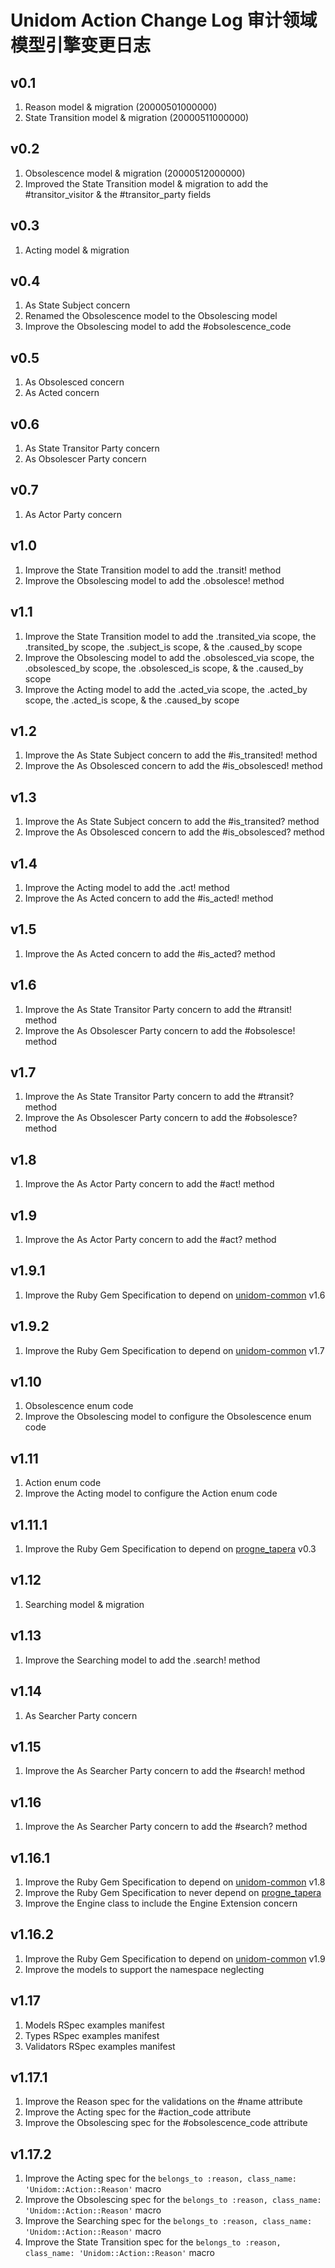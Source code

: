 # Unidom Action Change Log 审计领域模型引擎变更日志

## v0.1
1. Reason model & migration (20000501000000)
2. State Transition model & migration (20000511000000)

## v0.2
1. Obsolescence model & migration (20000512000000)
2. Improved the State Transition model & migration to add the #transitor_visitor & the #transitor_party fields

## v0.3
1. Acting model & migration

## v0.4
1. As State Subject concern
2. Renamed the Obsolescence model to the Obsolescing model
3. Improve the Obsolescing model to add the #obsolescence_code

## v0.5
1. As Obsolesced concern
2. As Acted concern

## v0.6
1. As State Transitor Party concern
2. As Obsolescer Party concern

## v0.7
1. As Actor Party concern

## v1.0
1. Improve the State Transition model to add the .transit! method
2. Improve the Obsolescing model to add the .obsolesce! method

## v1.1
1. Improve the State Transition model to add the .transited_via scope, the .transited_by scope, the .subject_is scope, & the .caused_by scope
2. Improve the Obsolescing model to add the .obsolesced_via scope, the .obsolesced_by scope, the .obsolesced_is scope, & the .caused_by scope
3. Improve the Acting model to add the .acted_via scope, the .acted_by scope, the .acted_is scope, & the .caused_by scope

## v1.2
1. Improve the As State Subject concern to add the #is_transited! method
2. Improve the As Obsolesced concern to add the #is_obsolesced! method

## v1.3
1. Improve the As State Subject concern to add the #is_transited? method
2. Improve the As Obsolesced concern to add the #is_obsolesced? method

## v1.4
1. Improve the Acting model to add the .act! method
2. Improve the As Acted concern to add the #is_acted! method

## v1.5
1. Improve the As Acted concern to add the #is_acted? method

## v1.6
1. Improve the As State Transitor Party concern to add the #transit! method
2. Improve the As Obsolescer Party concern to add the #obsolesce! method

## v1.7
1. Improve the As State Transitor Party concern to add the #transit? method
2. Improve the As Obsolescer Party concern to add the #obsolesce? method

## v1.8
1. Improve the As Actor Party concern to add the #act! method

## v1.9
1. Improve the As Actor Party concern to add the #act? method

## v1.9.1
1. Improve the Ruby Gem Specification to depend on [unidom-common](https://github.com/topbitdu/unidom-common) v1.6

## v1.9.2
1. Improve the Ruby Gem Specification to depend on [unidom-common](https://github.com/topbitdu/unidom-common) v1.7

## v1.10
1. Obsolescence enum code
2. Improve the Obsolescing model to configure the Obsolescence enum code

## v1.11
1. Action enum code
2. Improve the Acting model to configure the Action enum code

## v1.11.1
1. Improve the Ruby Gem Specification to depend on [progne_tapera](https://github.com/topbitdu/progne_tapera) v0.3

## v1.12
1. Searching model & migration

## v1.13
1. Improve the Searching model to add the .search! method

## v1.14
1. As Searcher Party concern

## v1.15
1. Improve the As Searcher Party concern to add the #search! method

## v1.16
1. Improve the As Searcher Party concern to add the #search? method

## v1.16.1
1. Improve the Ruby Gem Specification to depend on [unidom-common](https://github.com/topbitdu/unidom-common) v1.8
2. Improve the Ruby Gem Specification to never depend on [progne_tapera](https://github.com/topbitdu/progne_tapera)
3. Improve the Engine class to include the Engine Extension concern

## v1.16.2
1. Improve the Ruby Gem Specification to depend on [unidom-common](https://github.com/topbitdu/unidom-common) v1.9
2. Improve the models to support the namespace neglecting

## v1.17
1. Models RSpec examples manifest
2. Types RSpec examples manifest
3. Validators RSpec examples manifest

## v1.17.1
1. Improve the Reason spec for the validations on the #name attribute
2. Improve the Acting spec for the #action_code attribute
3. Improve the Obsolescing spec for the #obsolescence_code attribute

## v1.17.2
1. Improve the Acting spec for the ``belongs_to :reason, class_name: 'Unidom::Action::Reason'`` macro
2. Improve the Obsolescing spec for the ``belongs_to :reason, class_name: 'Unidom::Action::Reason'`` macro
3. Improve the Searching spec for the ``belongs_to :reason, class_name: 'Unidom::Action::Reason'`` macro
4. Improve the State Transition spec for the ``belongs_to :reason, class_name: 'Unidom::Action::Reason'`` macro
